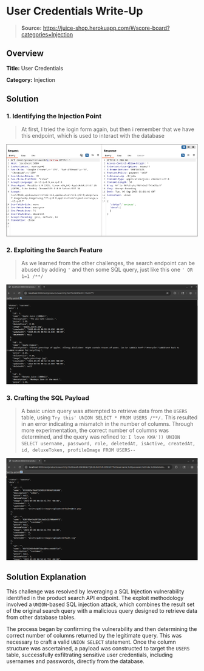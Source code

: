 # User Credentials Write-Up
> **Source:** https://juice-shop.herokuapp.com/#/score-board?categories=Injection

## Overview

**Title:** User Credentials

**Category:** Injection

## Solution

### 1. Identifying the Injection Point
> At first, I tried the login form again, but then i remember that we have this endpoint, which is used to interact with the database

![Image_1](./Assets/User-Credentials/Step_1.png)

### 2. Exploiting the Search Feature
> As we learned from the other challenges, the search endpoint can be abused by adding `'` and then some SQL query, just like this one `' OR 1=1 /**/`

![Image_2](./Assets/User-Credentials/Step_2.png)

### 3. Crafting the SQL Payload
> A basic union query was attempted to retrieve data from the `USERS` table, using `Try this' UNION SELECT * FROM USERS /**/.` This resulted in an error indicating a mismatch in the number of columns. Through more experimentation, the correct number of columns was determined, and the query was refined to: `I love KWA')) UNION SELECT username, password, role, deletedAt, isActive, createdAt, id, deluxeToken, profileImage FROM USERS--`

![Image_3](./Assets/User-Credentials/Step_3.png)

## Solution Explanation

This challenge was resolved by leveraging a SQL Injection vulnerability identified in the product search API endpoint. The exploit methodology involved a `UNION`-based SQL injection attack, which combines the result set of the original search query with a malicious query designed to retrieve data from other database tables.

The process began by confirming the vulnerability and then determining the correct number of columns returned by the legitimate query. This was necessary to craft a valid `UNION SELECT` statement. Once the column structure was ascertained, a payload was constructed to target the `USERS` table, successfully exfiltrating sensitive user credentials, including usernames and passwords, directly from the database.